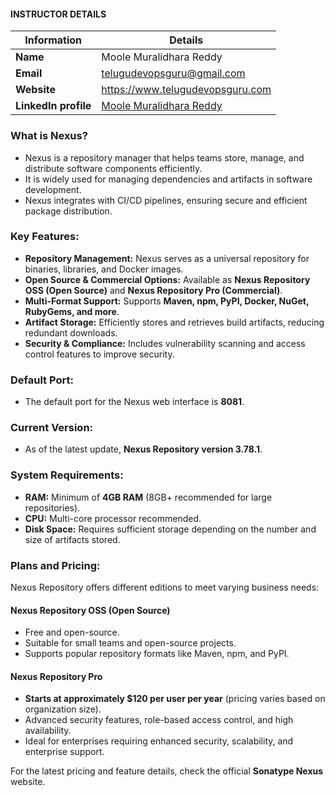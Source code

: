 #### INSTRUCTOR DETAILS

|  Information             | Details                                                                      |
|----------------------    |------------------------------------------------------------------------------|
| **Name**                 | Moole Muralidhara Reddy                                                      |
| **Email**                | telugudevopsguru@gmail.com                                                |
| **Website**              | https://www.telugudevopsguru.com               |
| **LinkedIn profile**     | [Moole Muralidhara Reddy](https://www.linkedin.com/in/moole-muralidhara-reddy) |

### What is Nexus?  
- Nexus is a repository manager that helps teams store, manage, and distribute software components efficiently.
- It is widely used for managing dependencies and artifacts in software development.
- Nexus integrates with CI/CD pipelines, ensuring secure and efficient package distribution.  

### Key Features:  
- **Repository Management:** Nexus serves as a universal repository for binaries, libraries, and Docker images.  
- **Open Source & Commercial Options:** Available as **Nexus Repository OSS (Open Source)** and **Nexus Repository Pro (Commercial)**.  
- **Multi-Format Support:** Supports **Maven, npm, PyPI, Docker, NuGet, RubyGems, and more**.  
- **Artifact Storage:** Efficiently stores and retrieves build artifacts, reducing redundant downloads.  
- **Security & Compliance:** Includes vulnerability scanning and access control features to improve security.  

### Default Port:  
- The default port for the Nexus web interface is **8081**.  

### Current Version:  
- As of the latest update, **Nexus Repository version 3.78.1**.  

### System Requirements:  
- **RAM:** Minimum of **4GB RAM** (8GB+ recommended for large repositories).  
- **CPU:** Multi-core processor recommended.  
- **Disk Space:** Requires sufficient storage depending on the number and size of artifacts stored.  

### Plans and Pricing:  
Nexus Repository offers different editions to meet varying business needs:  

#### **Nexus Repository OSS (Open Source)**  
- Free and open-source.  
- Suitable for small teams and open-source projects.  
- Supports popular repository formats like Maven, npm, and PyPI.  

#### **Nexus Repository Pro**  
- **Starts at approximately $120 per user per year** (pricing varies based on organization size).  
- Advanced security features, role-based access control, and high availability.  
- Ideal for enterprises requiring enhanced security, scalability, and enterprise support.  

For the latest pricing and feature details, check the official **Sonatype Nexus** website.
